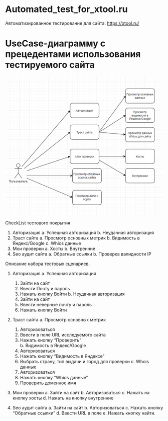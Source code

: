 # Automated_test_for_xtool.ru

Автоматизированное тестирование для сайта: https://xtool.ru/



# UseCase-диаграмму с прецедентами использования тестируемого сайта

![alt text](https://github.com/progML/Automated_test_for_xtool.ru/blob/master/UseCase.png)


CheckList тестового покрытия
1)	Авторизация
  a.	Успешная авторизация
  b.	Неудачная авторизация
2)	Траст сайта
  a.	Просмотр основных метрик
  b.	Видимость в Яндекс/Google
  c.	Whios данные
3)	Мои проверки
  a.	Хосты
  b.	Внутренние
4)	Seo аудит сайта
  a.	Обратные ссылки
  b.	Проверка валидности IP


Описание набора тестовых сценариев.
1.	Авторизация
  a.	Успешная авторизация
    1.	Зайти на сайт
    2.	Ввести Почту и пароль
    3.	Нажать кнопку Войти
  b.	Неудачная авторизация
    1.	Зайти на сайт
    2.	Ввести неверные почту и пароль
    3.	Нажать кнопку Войти


2.	Траст сайта
  a.	Просмотр основных метрик
    1. Авторизоваться 
    2. Ввести в поле URL исследуемого сайта 
    3. Нажать кнопку “Проверить”   
  b.	Видимость в Яндекс/Google
    1. Авторизоваться 
    2. Нажать кнопку “Видимость в Яндексе” 
    3. Выбрать страну, тип выдачи и город для проверки
  c.	Whois данные 
    1. Авторизоваться 
    2. Нажать кнопку “Whios данные” 
    3. Проверить доменное имя


3.	Мои проверки
  a.	Зайти на сайт
  b.	Авторизоваться 
  c.	Нажать на кнопку хосты
  d.	Нажать на кнопку внутренние

4.	Seo аудит сайта
  a.	Зайти на сайт
  b.	Авторизоваться 
  c.	Нажать кнопку “Обратные ссылки”
  d.	Ввести URL в поле
  e.	Нажать кнопку найти.
